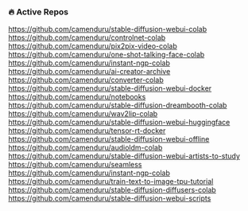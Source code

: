 ### 🔥 Active Repos 
https://github.com/camenduru/stable-diffusion-webui-colab <br />
https://github.com/camenduru/controlnet-colab <br />
https://github.com/camenduru/pix2pix-video-colab <br />
https://github.com/camenduru/one-shot-talking-face-colab <br />
https://github.com/camenduru/instant-ngp-colab <br />
https://github.com/camenduru/ai-creator-archive <br />
https://github.com/camenduru/converter-colab <br />
https://github.com/camenduru/stable-diffusion-webui-docker <br />
https://github.com/camenduru/notebooks <br />
https://github.com/camenduru/stable-diffusion-dreambooth-colab <br />
https://github.com/camenduru/wav2lip-colab <br />
https://github.com/camenduru/stable-diffusion-webui-huggingface <br />
https://github.com/camenduru/tensor-rt-docker <br />
https://github.com/camenduru/stable-diffusion-webui-offline <br />
https://github.com/camenduru/audioldm-colab <br />
https://github.com/camenduru/stable-diffusion-webui-artists-to-study <br />
https://github.com/camenduru/seamless <br />
https://github.com/camenduru/instant-ngp-colab <br />
https://github.com/camenduru/train-text-to-image-tpu-tutorial <br />
https://github.com/camenduru/stable-diffusion-diffusers-colab <br />
https://github.com/camenduru/stable-diffusion-webui-scripts <br />
